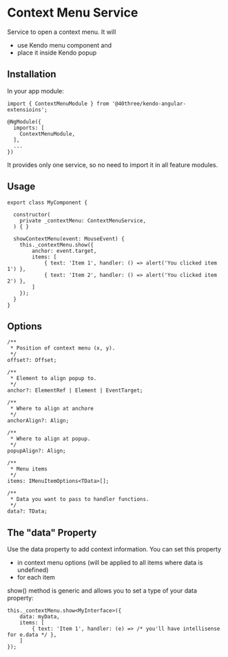 # Context Menu Service

Service to open a context menu. It will

* use Kendo menu component and
* place it inside Kendo popup

## Installation

In your app module:

    import { ContextMenuModule } from '@40three/kendo-angular-extensioins';

    @NgModule({
      imports: [
        ContextMenuModule,
      ],
      ...
    })

It provides only one service, so no need to import it in all feature modules.

## Usage

    export class MyComponent {

      constructor(
        private _contextMenu: ContextMenuService,
      ) { }

      showContextMenu(event: MouseEvent) {
        this._contextMenu.show({
            anchor: event.target,
            items: [
                { text: 'Item 1', handler: () => alert('You clicked item 1') },
                { text: 'Item 2', handler: () => alert('You clicked item 2') },
            ]
        });
      }
    }

## Options

    /**
     * Position of context menu (x, y).
     */
    offset?: Offset;

    /**
     * Element to align popup to.
     */
    anchor?: ElementRef | Element | EventTarget;

    /**
     * Where to align at anchore
     */
    anchorAlign?: Align;

    /**
     * Where to align at popup.
     */
    popupAlign?: Align;

    /**
     * Menu items
     */
    items: IMenuItemOptions<TData>[];

    /**
     * Data you want to pass to handler functions.
     */
    data?: TData;

## The "data" Property

Use the data property to add context information. You can set this property

* in context menu options (will be applied to all items where data is undefined)
* for each item

show() method is generic and allows you to set a type of your data property:

    this._contextMenu.show<MyInterface>({
        data: myData,
        items: [
            { text: 'Item 1', handler: (e) => /* you'll have intellisense for e.data */ },
        ]
    });